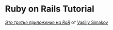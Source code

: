 # Ruby on Rails Tutorial
[*Это третье приложение на RoR*](http://rurbyonrailstutorial.org) от
[Vasiliy Simakov](http://medok77.ru)
